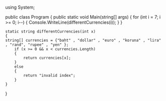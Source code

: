 using System;
					
public class Program
{
	public static void Main(string[] args)
	{
		for (int i = 7; i >= 0; i--)
		{
			Console.WriteLine(differentCurrencies(i));
		}
	}
	
	static string differentCurrencies(int x)
	{
	string[] currencies = {"baht" , "dollar" , "euro" , "koruna" , "lira" , "rand", "rupee" , "yen" };
		if (x >= 0 && x < currencies.Length)
		{	
			return currencies[x];	
		}
		else
		{
			return "invalid index";
		}
	}
	
	
}
